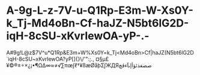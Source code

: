 # A-9g-L-z-7V-u-Q1Rp-E3m-W-Xs0Y-k_Tj-Md4oBn-Cf-haJZ-N5bt6lG2D-iqH-8cSU-xKvrIewOA-yP-.-
A#9g!L@z$7V^u*Q1Rp&amp;E3m+W%Xs0Y=k_Tj&lt;Md4oBn>Cf|haJZ(N5bt6lG2D`iqH-8cSU~xKvrIewOA?yP[]{}\\/'":;., ¤§µ£¥©®±÷×¿¡•¶Ω∆∞≈≠√∑πœ∫ℓ†¥ßæØåþƩʃЖДЯصضغذئؤأإىآءڤچ
